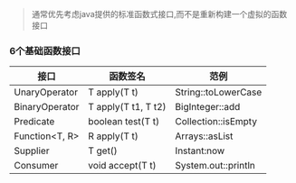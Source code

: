 > 通常优先考虑java提供的标准函数式接口,而不是重新构建一个虚拟的函数接口

### 6个基础函数接口

接口 | 函数签名 | 范例
--- | --- | ---
UnaryOperator<T> | T apply(T t) | String::toLowerCase
BinaryOperator<T> | T apply(T t1, T t2) | BigInteger::add
Predicate<T> | boolean test(T t) | Collection::isEmpty
Function<T, R> | R apply(T t) | Arrays::asList
Supplier<T> | T get() | Instant:now
Consumer<T> | void accept(T t) | System.out::println
